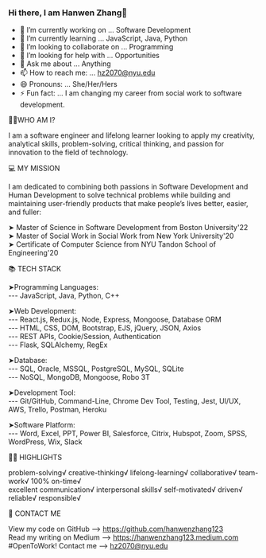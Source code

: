### Hi there, I am Hanwen Zhang👋

<!--
**hanwenzhang123/hanwenzhang123** is a ✨ _special_ ✨ repository because its `README.md` (this file) appears on your GitHub profile.
-->
- 🔭 I’m currently working on ... Software Development
- 🌱 I’m currently learning ... JavaScript, Java, Python
- 👯 I’m looking to collaborate on ... Programming
- 🤔 I’m looking for help with ... Opportunities
- 💬 Ask me about ... Anything
- 📫 How to reach me: ... hz2070@nyu.edu
- 😄 Pronouns: ... She/Her/Hers
- ⚡ Fun fact: ... I am changing my career from social work to software development.

👩🏻‍WHO AM I?

I am a software engineer and lifelong learner looking to apply my creativity, analytical skills, problem-solving, critical thinking, and passion for innovation to the field of technology.

💻 MY MISSION

I am dedicated to combining both passions in Software Development and Human Development to solve technical problems while building and maintaining user-friendly products that make people’s lives better, easier, and fuller:

➤ Master of Science in Software Development from Boston University'22 <br>
➤ Master of Social Work in Social Work from New York University'20 <br>
➤ Certificate of Computer Science from NYU Tandon School of Engineering'20

📚 TECH STACK

➤Programming Languages:<br>
--- JavaScript, Java, Python, C++<br>

➤Web Development:<br>
--- React.js, Redux.js, Node, Express, Mongoose, Database ORM<br>
--- HTML, CSS, DOM, Bootstrap, EJS, jQuery, JSON, Axios<br>
--- REST APIs, Cookie/Session, Authentication<br>
--- Flask, SQLAlchemy, RegEx<br>

➤Database:<br>
--- SQL, Oracle, MSSQL, PostgreSQL, MySQL, SQLite<br>
--- NoSQL, MongoDB, Mongoose, Robo 3T<br>

➤Development Tool:<br>
--- Git/GitHub, Command-Line, Chrome Dev Tool, Testing, Jest, UI/UX, AWS, Trello, Postman, Heroku<br>

➤Software Platform:<br>
--- Word, Excel, PPT, Power BI, Salesforce, Citrix, Hubspot, Zoom, SPSS, WordPress, Wix, Slack<br>

👍🏻 HIGHLIGHTS

problem-solving√ creative-thinking√ lifelong-learning√ collaborative√ team-work√ 100% on-time√ <br>
excellent communication√ interpersonal skills√ self-motivated√ driven√ reliable√ responsible√

📧 CONTACT ME

View my code on GitHub --> https://github.com/hanwenzhang123<br>
Read my writing on Medium --> https://hanwenzhang123.medium.com<br>
#OpenToWork! Contact me --> hz2070@nyu.edu
